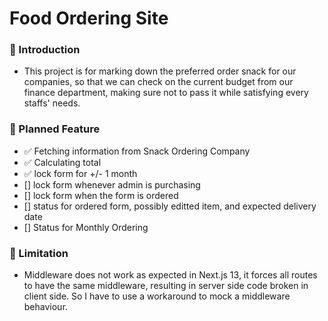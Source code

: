# Food Ordering Site

### 🏁 Introduction

-   This project is for marking down the preferred order snack for our companies, so that we can check on the current budget from our finance department, making sure not to pass it while satisfying every staffs' needs.

### 🧳 Planned Feature

-   ✅ Fetching information from Snack Ordering Company
-   ✅ Calculating total
-   ✅ lock form for +/- 1 month
-   [] lock form whenever admin is purchasing
-   [] lock form when the form is ordered
-   [] status for ordered form, possibly editted item, and expected delivery date
-   [] Status for Monthly Ordering

### 🐜 Limitation

-   Middleware does not work as expected in Next.js 13, it forces all routes to have the same middleware, resulting in server side code broken in client side. So I have to use a workaround to mock a middleware behaviour.
